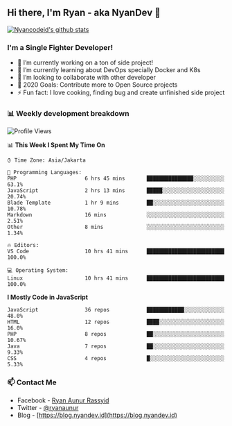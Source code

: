 ## Hi there, I'm Ryan - aka NyanDev 👋

[![Nyancodeid's github stats](https://github-readme-stats.vercel.app/api?username=nyancodeid)](https://github.com/nyancodeid/nyancodeid)

### I'm a Single Fighter Developer!
- 🔭 I’m currently working on a ton of side project!
- 🌱 I’m currently learning about DevOps specially Docker and K8s
- 👯 I’m looking to collaborate with other developer
- 🥅 2020 Goals: Contribute more to Open Source projects
- ⚡ Fun fact: I love cooking, finding bug and create unfinished side project 

### 📊 Weekly development breakdown

<!--START_SECTION:waka-->
![Profile Views](http://img.shields.io/badge/Profile%20Views-0-blue)

📊 **This Week I Spent My Time On** 

```text
⌚︎ Time Zone: Asia/Jakarta

💬 Programming Languages: 
PHP                      6 hrs 45 mins       ███████████████░░░░░░░░░░   63.1% 
JavaScript               2 hrs 13 mins       █████░░░░░░░░░░░░░░░░░░░░   20.74% 
Blade Template           1 hr 9 mins         ██░░░░░░░░░░░░░░░░░░░░░░░   10.78% 
Markdown                 16 mins             ░░░░░░░░░░░░░░░░░░░░░░░░░   2.51% 
Other                    8 mins              ░░░░░░░░░░░░░░░░░░░░░░░░░   1.34%

🔥 Editors: 
VS Code                  10 hrs 41 mins      █████████████████████████   100.0%

💻 Operating System: 
Linux                    10 hrs 41 mins      █████████████████████████   100.0%

```

**I Mostly Code in JavaScript** 

```text
JavaScript               36 repos            ████████████░░░░░░░░░░░░░   48.0% 
HTML                     12 repos            ████░░░░░░░░░░░░░░░░░░░░░   16.0% 
PHP                      8 repos             ██░░░░░░░░░░░░░░░░░░░░░░░   10.67% 
Java                     7 repos             ██░░░░░░░░░░░░░░░░░░░░░░░   9.33% 
CSS                      4 repos             █░░░░░░░░░░░░░░░░░░░░░░░░   5.33%

```



<!--END_SECTION:waka-->

### 📫 Contact Me
- Facebook - [Ryan Aunur Rassyid](https://facebook.com/ryan.hac)
- Twitter - [@ryanaunur](https://twitter.com/ryanaunur)
- Blog - [https://blog.nyandev.id](https://blog.nyandev.id)
